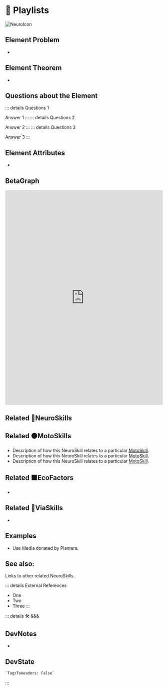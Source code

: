 
# 💜 <neuro>Playlists</neuro>

![NeuroIcon](/Neuro/Neuro_Icon.png)

## Element Problem

-

## Element Theorem

-

## Questions about the Element

::: details Questions 1

Answer 1
:::
::: details Questions 2

Answer 2
:::
::: details Questions 3

Answer 3
:::

## Element Attributes

-

## BetaGraph

<iframe
    width="100%"
    height="684"
    frameborder="0"
    src="https://observablehq.com/embed/@d3/force-directed-graph/2?cells=chart"
></iframe>

## Related 💜<neuro>NeuroSkills</neuro>

## Related 🟠<moto>MotoSkills</moto>

- Description of how this <neuro>NeuroSkill </neuro>relates to a particular [<moto>MotoSkill</moto>](/reference/Moto/MotoOverview).
- Description of how this <neuro>NeuroSkill </neuro>relates to a particular [<moto>MotoSkill</moto>](/reference/Moto/MotoOverview).
- Description of how this <neuro>NeuroSkill </neuro>relates to a particular [<moto>MotoSkill</moto>](/reference/Moto/MotoOverview).

## Related 🟩<eco>EcoFactors</eco>

-

## Related 🔻<via>ViaSkills</via>

-

## Examples

- Use Media donated by Planters.

## See also:

Links to other related NeuroSkills.

::: details External References

- One
- Two
- Three
:::

::: details 🛠 <dev>&&&</dev>

## DevNotes

-

## DevState

```py
`TagsToHeaders: False`
```

:::
